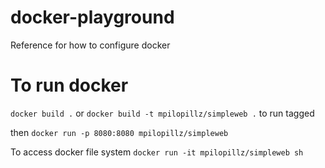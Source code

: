 # docker-playground

Reference for how to configure docker

# To run docker

`docker build .`
or
`docker build -t mpilopillz/simpleweb .` to run tagged

then `docker run -p 8080:8080 mpilopillz/simpleweb`

To access docker file system
`docker run -it mpilopillz/simpleweb sh`
